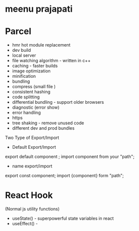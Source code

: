 # meenu prajapati


# Parcel
- hmr hot module replacement
- dev build
- local server
- file watching algorithm - written  in c++
-  caching - faster  builds 
- image optimization
- minification
- bundling
- compress (small file )
- consistent hashing 
- code splitting
- differential bundling - support older browsers
- diagnostic (error show)
- error handling
- https
- tree shaking  - remove unused code
- different dev and prod bundles


Two Type of Export/Import

- Default Export/Import

export default component ;
import component from your "path";

- name export/import

export const component;
import {component} form "path";



# React Hook 
(Normal js utility functions) 
- useState() - superpowerful  state variables in react
- useEffect() - 
